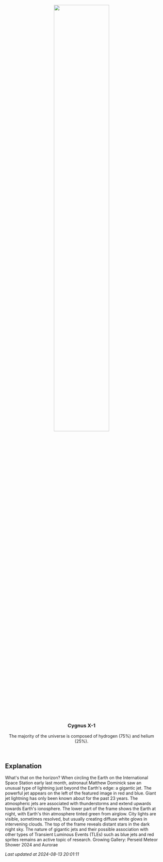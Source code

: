 <p align='center'>
    <img src='https://apod.nasa.gov/apod/image/2408/JetIss_Schmauss_960.jpg' width='60%' />
    <h3 align="center">Cygnus X-1</h3>
    <p align="center">The majority of the universe is composed of hydrogen (75%) and helium (25%).</p>
</p>
<br/>

Explanation
--
What's that on the horizon? When circling the Earth on the International Space Station early last month, astronaut Matthew Dominick saw an unusual type of lightning just beyond the Earth's edge: a gigantic jet. The powerful jet appears on the left of the featured image in red and blue. Giant jet lightning has only been known about for the past 23 years. The atmospheric jets are associated with thunderstorms and extend upwards towards Earth's ionosphere.  The lower part of the frame shows the Earth at night, with Earth's thin atmosphere tinted green from airglow. City lights are visible, sometimes resolved, but usually creating diffuse white glows in intervening clouds.  The top of the frame reveals distant stars in the dark night sky. The nature of gigantic jets and their possible association with other types of Transient Luminous Events (TLEs) such as blue jets and red sprites remains an active topic of research.   Growing Gallery: Perseid Meteor Shower 2024 and Aurorae


*Last updated at 2024-08-13 20:01:11*
